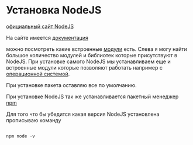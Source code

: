 # Установка NodeJS

[официальный сайт NodeJS](https://nodejs.org/ru/)

На сайте имеется [документация](https://nodejs.org/ru/docs/)

можно посмотреть какие встроенные [модули](https://nodejs.org/api/) есть. Слева я могу найти большое количество модулей и библиотек которые присутствуют в NodeJS. При установке самого NodeJS мы устанавливаем еще и встроенные модули которые позволяют работать например с [операционной системой](https://nodejs.org/api/os.html).

При установке пакета оставляю все по умолчанию.

При установке NodeJS так же устанавливается пакетный менеджер [npm](http://prgssr.ru/development/vvedenie-v-paketnyj-menedzher-npm-dlya-nachinayushih.html)

Для того что бы убедится какая версия NodeJS установлена прописываю команду

```js

npm node -v

```

